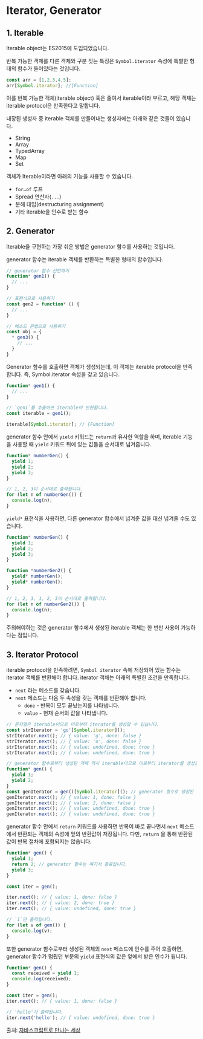 # Iterator, Generator

## 1. Iterable

Iterable object는 ES2015에 도입되었습니다. 

반복 가능한 객체를 다른 객체와 구분 짓는 특징은 ```Symbol.iterator``` 속성에 특별한 형태의 함수가 들어있다는 것입니다.

```javascript
const arr = [1,2,3,4,5];
arr[Symbol.iterator]; //[Function]
```

이를 반복 가능한 객체(iterable object) 혹은 줄여서 iterable이라 부르고, 해당 객체는 iterable protocol은 만족한다고 말합니다. 

내장된 생성자 중 iterable 객체를 만들어내는 생성자에는 아래와 같은 것들이 있습니다.

- String
- Array
- TypedArray
- Map
- Set

객체가 Iterable이라면 아래의 기능을 사용할 수 있습니다.

- ```for…of``` 루프
- Spread 연산자(```...```)
- 분해 대입(destructuring assignment)
- 기타 iterable을 인수로 받는 함수

## 2. Generator

Iterable을 구현하는 가장 쉬운 방법은 generator 함수를 사용하는 것입니다.

generator 함수는 iterable 객체를 반환하는 특별한 형태의 함수입니다.

```javascript
// generator 함수 선언하기
function* gen1() {
  // ...
}

// 표현식으로 사용하기
const gen2 = function* () {
  // ...
}

// 메소드 문법으로 사용하기
const obj = {
  * gen3() {
    // ...
  }
}
```

Generator 함수를 호출하면 객체가 생성되는데, 이 객체는 iterable protocol을 만족합니다. 즉, Symbol.iterator 속성을 갖고 있습니다.

```javascript
function* gen1() {
  // ...
}

// `gen1`를 호출하면 iterable이 반환됩니다.
const iterable = gen1();

iterable[Symbol.iterator]; // [Function]
```

generator 함수 안에서 ```yield``` 키워드는 ```return```과 유사한 역할을 하며, iterable 기능을 사용할 때 ```yield``` 키워드 뒤에 있는 값들을 순서대로 넘겨줍니다.

```javascript
function* numberGen() {
  yield 1;
  yield 2;
  yield 3;
}

// 1, 2, 3이 순서대로 출력됩니다.
for (let n of numberGen()) {
  console.log(n);
}
```

`yield*` 표현식을 사용하면, 다른 generator 함수에서 넘겨준 값을 대신 넘겨줄 수도 있습니다.

```javascript
function* numberGen() {
  yield 1;
  yield 2;
  yield 3;
}

function *numberGen2() {
  yield* numberGen();
  yield* numberGen();
}

// 1, 2, 3, 1, 2, 3이 순서대로 출력됩니다.
for (let n of numberGen2()) {
  console.log(n);
}
```

주의해야하는 것은 generator 함수에서 생성된 iterable 객체는 한 번만 사용이 가능하다는 점입니다.

## 3. Iterator Protocol

iterable protocol을 만족하려면, ```Symbol iterator``` 속에 저장되어 있는 함수는 iterator 객체를 반환해야 합니다. iterator 객체는 아래의 특별한 조건을 만족합니다.

- ```next``` 라는 메소드를 갖습니다.
- ```next``` 메소드는 다음 두 속성을 갖는 객체를 반환해야 합니다.
  - ```done``` - 반복이 모두 끝났는지를 나타냅니다.
  - ```value``` - 현재 순서의 값을 나타냅니다.

```javascript
// 문자열은 iterable이므로 이로부터 iterator를 생성할 수 있습니다.
const strIterator = 'go'[Symbol.iterator]();
strIterator.next(); // { value: 'g', done: false }
strIterator.next(); // { value: 'o', done: false }
strIterator.next(); // { value: undefined, done: true }
strIterator.next(); // { value: undefined, done: true }

// generator 함수로부터 생성된 객체 역시 iterable이므로 이로부터 iterator를 생성할 수 있습니다.
function* gen() {
  yield 1;
  yield 2;
}
const genIterator = gen()[Symbol.iterator](); // generator 함수로 생성된 객체는 [Symbol.iterator]()를 호출 안해도 iterator 객체로서 역할을 합니다. 즉 iterable protocol과 iterator protocol을 동시에 만족합니다.
genIterator.next(); // { value: 1, done: false }
genIterator.next(); // { value: 2, done: false }
genIterator.next(); // { value: undefined, done: true }
genIterator.next(); // { value: undefined, done: true }
```

generator 함수 안에서 ```return``` 키워드를 사용하면 반복이 바로 끝나면서 ```next``` 메소드에서 반환되는 객체의 속성에 앞의 반환값이 저장됩니다. 다만, ```return``` 을 통해 반환된 값이 반복 절차에 포함되지는 않습니다.

```javascript
function* gen() {
  yield 1;
  return 2; // generator 함수는 여기서 종료됩니다.
  yield 3;
}

const iter = gen();

iter.next(); // { value: 1, done: false }
iter.next(); // { value: 2, done: true }
iter.next(); // { value: undefined, done: true }

// `1`만 출력됩니다.
for (let v of gen()) {
  console.log(v);
}
```

또한 generator 함수로부터 생성된 객체의 ```next``` 메소드에 인수를 주어 호출하면, generator 함수가 멈췄던 부분의 ```yield``` 표현식의 값은 앞에서 받은 인수가 됩니다.

```javascript
function* gen() {
  const received = yield 1;
  console.log(received);
}

const iter = gen();
iter.next(); // { value: 1, done: false }

// 'hello'가 출력됩니다.
iter.next('hello'); // { value: undefined, done: true }
```

출처: [자바스크립트로 만나는 세상](https://helloworldjavascript.net/pages/220-value-in-depth.html)